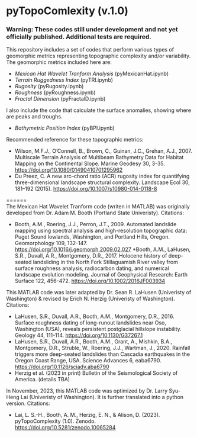 # pyTopoComlexity (v.1.0)

### Warning: These codes still under development and not yet officially published. Additional tests are required.

This repository includes a set of codes that perform various types of geomorphic metrics representing topographic complexity and/or variability. The geomorphic metrics included here are:  
* _Mexican Hat Wavelet Tranform Analysis_ (pyMexicanHat.ipynb)
* _Terrain Ruggedness Index_ (pyTRI.ipynb)
* _Rugosity_ (pyRugosity.ipynb)
* _Roughness_ (pyRoughness.ipynb)
* _Fractal Dimension_ (pyFractalD.ipynb)

I also include the code that calculate the surface anomalies, showing where are peaks and troughs.
* _Bathymetric Position Index_ (pyBPI.ipynb)

Recommended reference for these topographic metrics:  
  * Wilson, M.F.J., O’Connell, B., Brown, C., Guinan, J.C., Grehan, A.J., 2007. Multiscale Terrain Analysis of Multibeam Bathymetry Data for Habitat Mapping on the Continental Slope. Marine Geodesy 30, 3-35. https://doi.org/10.1080/01490410701295962
  * Du Preez, C. A new arc–chord ratio (ACR) rugosity index for quantifying three-dimensional landscape structural complexity. Landscape Ecol 30, 181–192 (2015). https://doi.org/10.1007/s10980-014-0118-8

======   
The Mexican Hat Wavelet Tranform code (writen in MATLAB) was originally developed from Dr. Adam M. Booth (Portland State Univeristy). Citations:
  * Booth, A.M., Roering, J.J., Perron, J.T., 2009. Automated landslide mapping using spectral analysis and high-resolution topographic data: Puget Sound lowlands, Washington, and Portland Hills, Oregon.     Geomorphology 109, 132-147. https://doi.org/10.1016/j.geomorph.2009.02.027
  *Booth, A.M., LaHusen, S.R., Duvall, A.R., Montgomery, D.R., 2017. Holocene history of deep-seated landsliding in the North Fork Stillaguamish River valley from surface roughness analysis, radiocarbon dating, and numerical landscape evolution modeling. Journal of Geophysical Research: Earth Surface 122, 456-472. https://doi.org/10.1002/2016JF003934

This MATLAB code was later adapted by Dr. Sean R. LaHusen (Univeristy of Washington) & revised by Erich N. Herzig (Univeristy of Washington).  Citations:
  * LaHusen, S.R., Duvall, A.R., Booth, A.M., Montgomery, D.R., 2016. Surface roughness dating of long-runout landslides near Oso, Washington (USA), reveals persistent postglacial hillslope instability. Geology 44, 111-114. https://doi.org/10.1130/G37267.1
  * LaHusen, S.R., Duvall, A.R., Booth, A.M., Grant, A., Mishkin, B.A., Montgomery, D.R., Struble, W., Roering, J.J., Wartman, J., 2020. Rainfall triggers more deep-seated landslides than Cascadia earthquakes in the Oregon Coast Range, USA. Science Advances 6, eaba6790. https://doi.org/10.1126/sciadv.aba6790
  * Herzig et al. (2023 in print) Bulletin of the Seismological Society of America. (details TBA)

In November, 2023, this MATLAB code was optimized by Dr. Larry Syu-Heng Lai (Univeristy of Washington). It is further translated into a python version. Citations:
 * Lai, L. S.-H., Booth, A. M., Herzig, E. N., & Alison, D. (2023). pyTopoComplexity (1.0). Zenodo. https://doi.org/10.5281/zenodo.10065284

